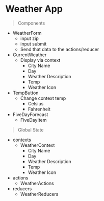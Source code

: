 # Weather App

> Components
- WeatherForm
  - input zip
  - input submit
  - Send that data to the actions/reducer
- CurrentWeather
  - Display via context
    - City Name
    - Day
    - Weather Description
    - Temp
    - Weather Icon
- TempButton
  - Change context temp
    - Celsius
    - Fahrenheit
- FiveDayForecast
  - FiveDayItem

> Global State
- contexts
  - WeatherContext
    - City Name
    - Day
    - Weather Description
    - Temp
    - Weather Icon
- actions
  - WeatherActions
- reducers
  - WeatherReducers
